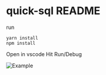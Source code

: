 # quick-sql README


run 
```
yarn install
npm install

```

Open in vscode
Hit Run/Debug

![Example](./assets/quick_sql_monitor.gif)
